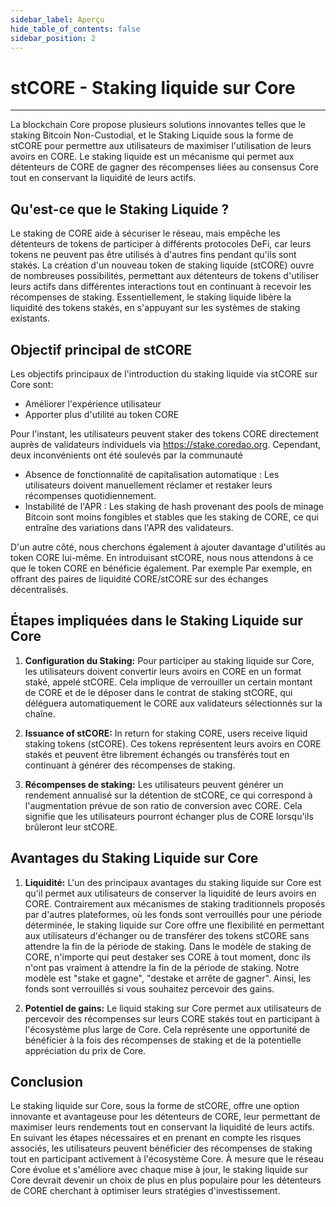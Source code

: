 ```yaml
---
sidebar_label: Aperçu
hide_table_of_contents: false
sidebar_position: 2
---
```


# stCORE - Staking liquide sur Core

---

La blockchain Core propose plusieurs solutions innovantes telles que le staking Bitcoin Non-Custodial, et le Staking Liquide sous la forme de stCORE pour permettre aux utilisateurs de maximiser l'utilisation de leurs avoirs en CORE. Le staking liquide est un mécanisme qui permet aux détenteurs de CORE de gagner des récompenses liées au consensus Core tout en conservant la liquidité de leurs actifs.

## Qu'est-ce que le Staking Liquide ?

Le staking de CORE aide à sécuriser le réseau, mais empêche les détenteurs de tokens de participer à différents protocoles DeFi, car leurs tokens ne peuvent pas être utilisés à d'autres fins pendant qu'ils sont stakés. La création d'un nouveau token de staking liquide (stCORE) ouvre de nombreuses possibilités, permettant aux détenteurs de tokens d'utiliser leurs actifs dans différentes interactions tout en continuant à recevoir les récompenses de staking. Essentiellement, le staking liquide libère la liquidité des tokens stakés, en s'appuyant sur les systèmes de staking existants.

## Objectif principal de stCORE

Les objectifs principaux de l'introduction du staking liquide via stCORE sur Core sont:

- Améliorer l'expérience utilisateur
- Apporter plus d'utilité au token CORE

Pour l'instant, les utilisateurs peuvent staker des tokens CORE directement auprès de validateurs individuels via https://stake.coredao.org. Cependant, deux inconvénients ont été soulevés par la communauté

- Absence de fonctionnalité de capitalisation automatique : Les utilisateurs doivent manuellement réclamer et restaker leurs récompenses quotidiennement.
- Instabilité de l'APR : Les staking de hash provenant des pools de minage Bitcoin sont moins fongibles et stables que les staking de CORE, ce qui entraîne des variations dans l'APR des validateurs.

D'un autre côté, nous cherchons également à ajouter davantage d'utilités au token CORE lui-même. En introduisant stCORE, nous nous attendons à ce que le token CORE en bénéficie également. Par exemple Par exemple, en offrant des paires de liquidité CORE/stCORE sur des échanges décentralisés.

## Étapes impliquées dans le Staking Liquide sur Core

1. **Configuration du Staking:** Pour participer au staking liquide sur Core, les utilisateurs doivent convertir leurs avoirs en CORE en un format staké, appelé stCORE. Cela implique de verrouiller un certain montant de CORE et de le déposer dans le contrat de staking stCORE, qui déléguera automatiquement le CORE aux validateurs sélectionnés sur la chaîne.

2. **Issuance of stCORE:** In return for staking CORE, users receive liquid staking tokens (stCORE). Ces tokens représentent leurs avoirs en CORE stakés et peuvent être librement échangés ou transférés tout en continuant à générer des récompenses de staking.

3. **Récompenses de staking:** Les utilisateurs peuvent générer un rendement annualisé sur la détention de stCORE, ce qui correspond à l'augmentation prévue de son ratio de conversion avec CORE. Cela signifie que les utilisateurs pourront échanger plus de CORE lorsqu'ils brûleront leur stCORE.

## Avantages du Staking Liquide sur Core

1. **Liquidité:** L'un des principaux avantages du staking liquide sur Core est qu'il permet aux utilisateurs de conserver la liquidité de leurs avoirs en CORE. Contrairement aux mécanismes de staking traditionnels proposés par d'autres plateformes, où les fonds sont verrouillés pour une période déterminée, le staking liquide sur Core offre une flexibilité en permettant aux utilisateurs d'échanger ou de transférer des tokens stCORE sans attendre la fin de la période de staking. Dans le modèle de staking de CORE, n'importe qui peut destaker ses CORE à tout moment, donc ils n'ont pas vraiment à attendre la fin de la période de staking. Notre modèle est "stake et gagne", "destake et arrête de gagner". Ainsi, les fonds sont verrouillés si vous souhaitez percevoir des gains.

2. **Potentiel de gains:** Le liquid staking sur Core permet aux utilisateurs de percevoir des récompenses sur leurs CORE stakés tout en participant à l'écosystème plus large de Core. Cela représente une opportunité de bénéficier à la fois des récompenses de staking et de la potentielle appréciation du prix de Core.

## Conclusion

Le staking liquide sur Core, sous la forme de stCORE, offre une option innovante et avantageuse pour les détenteurs de CORE, leur permettant de maximiser leurs rendements tout en conservant la liquidité de leurs actifs. En suivant les étapes nécessaires et en prenant en compte les risques associés, les utilisateurs peuvent bénéficier des récompenses de staking tout en participant activement à l'écosystème Core. À mesure que le réseau Core évolue et s'améliore avec chaque mise à jour, le staking liquide sur Core devrait devenir un choix de plus en plus populaire pour les détenteurs de CORE cherchant à optimiser leurs stratégies d'investissement.

